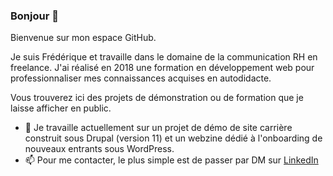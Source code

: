 ### Bonjour 👋

Bienvenue sur mon espace GitHub.

Je suis Frédérique et travaille dans le domaine de la communication RH en freelance.
J'ai réalisé en 2018 une formation en développement web pour professionnaliser mes connaissances acquises en autodidacte.

Vous trouverez ici des projets de démonstration ou de formation que je laisse afficher en public.

- 🔭 Je travaille actuellement sur un projet de démo de site carrière construit sous Drupal (version 11) et un webzine dédié à l'onboarding de nouveaux entrants sous WordPress.
- 📫 Pour me contacter, le plus simple est de passer par DM sur [LinkedIn](https://fr.linkedin.com/in/frederiquerenet)

<!--
**frren95/frren95** is a ✨ _special_ ✨ repository because its `README.md` (this file) appears on your GitHub profile.

Here are some ideas to get you started:

- 🔭 I’m currently working on ...
- 🌱 I’m currently learning ...
- 👯 I’m looking to collaborate on ...
- 🤔 I’m looking for help with ...
- 💬 Ask me about ...
- 📫 How to reach me: ...
- 😄 Pronouns: ...
- ⚡ Fun fact: ...
-->
